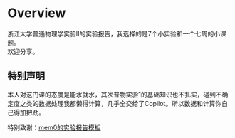 # Overview

浙江大学普通物理学实验Ⅱ的实验报告，我选择的是7个小实验和一个七周的小课题。  
欢迎分享。

## 特别声明

本人对这门课的态度是能水就水，其次普物实验1的基础知识也不扎实，碰到不确定度之类的数据处理我都懒得计算，几乎全交给了Copilot。所以数据和计算你自己得加把劲。

特别致谢：[mem0的实验报告模板](https://github.com/memset0/ZJU-Project-Report-Template)
